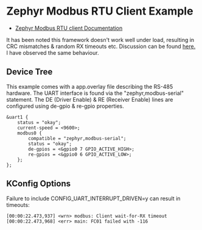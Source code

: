 # Zephyr Modbus RTU Client Example

* [Zephyr Modbus RTU client Documentation](https://docs.zephyrproject.org/latest/samples/subsys/modbus/rtu_client/README.html)

It has been noted this framework doesn't work well under load, resulting in CRC mismatches & random RX timeouts etc. Discussion can be found [here.](https://github.com/zephyrproject-rtos/zephyr/pull/74029) I have observed the same behaviour.

## Device Tree

This example comes with a app.overlay file describing the RS-485 hardware. The UART interface is found via the "zephyr,modbus-serial" statement. The DE (Driver Enable) & RE (Receiver Enable) lines are configured using de-gpio & re-gpio properties.

```
&uart1 {
	status = "okay";
	current-speed = <9600>;
	modbus0 {
		compatible = "zephyr,modbus-serial";
		status = "okay";
		de-gpios = <&gpio0 7 GPIO_ACTIVE_HIGH>;
		re-gpios = <&gpio0 6 GPIO_ACTIVE_LOW>;
	};
};
```

## KConfig Options

Failure to include CONFIG_UART_INTERRUPT_DRIVEN=y can result in timeouts:

```
[00:00:22.473,937] <wrn> modbus: Client wait-for-RX timeout
[00:00:22.473,968] <err> main: FC01 failed with -116
```